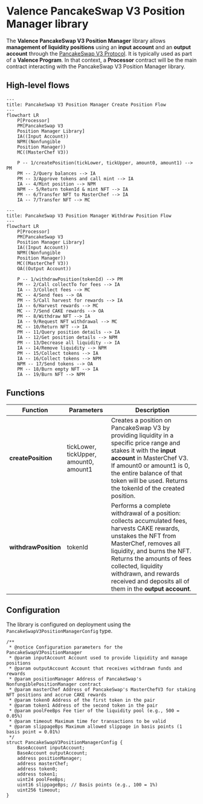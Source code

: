 # Valence PancakeSwap V3 Position Manager library

The **Valence PancakeSwap V3 Position Manager** library allows **management of liquidity positions** using an **input account** and an **output account** through the [PancakeSwap V3 Protocol](https://docs.pancakeswap.finance/earn/pancakeswap-pools). It is typically used as part of a **Valence Program**. In that context, a **Processor** contract will be the main contract interacting with the PancakeSwap V3 Position Manager library.

## High-level flows

```mermaid
---
title: PancakeSwap V3 Position Manager Create Position Flow
---
flowchart LR
    P[Processor]
    PM[PancakeSwap V3
    Position Manager Library]
    IA((Input Account))
    NPM((Nonfungible
    Position Manager))
    MC((MasterChef V3))

    P -- 1/createPosition(tickLower, tickUpper, amount0, amount1) --> PM
    PM -- 2/Query balances --> IA
    PM -- 3/Approve tokens and call mint --> IA
    IA -- 4/Mint position --> NPM
    NPM -- 5/Return tokenId & mint NFT --> IA
    PM -- 6/Transfer NFT to MasterChef --> IA
    IA -- 7/Transfer NFT --> MC
```

```mermaid
---
title: PancakeSwap V3 Position Manager Withdraw Position Flow
---
flowchart LR
    P[Processor]
    PM[PancakeSwap V3
    Position Manager Library]
    IA((Input Account))
    NPM((Nonfungible
    Position Manager))
    MC((MasterChef V3))
    OA((Output Account))

    P -- 1/withdrawPosition(tokenId) --> PM
    PM -- 2/Call collectTo for fees --> IA
    IA -- 3/Collect fees --> MC
    MC -- 4/Send fees --> OA
    PM -- 5/Call harvest for rewards --> IA
    IA -- 6/Harvest rewards --> MC
    MC -- 7/Send CAKE rewards --> OA
    PM -- 8/Withdraw NFT --> IA
    IA -- 9/Request NFT withdrawal --> MC
    MC -- 10/Return NFT --> IA
    PM -- 11/Query position details --> IA
    IA -- 12/Get position details --> NPM
    PM -- 13/Decrease all liquidity --> IA
    IA -- 14/Remove liquidity --> NPM
    PM -- 15/Collect tokens --> IA
    IA -- 16/Collect tokens --> NPM
    NPM -- 17/Send tokens --> OA
    PM -- 18/Burn empty NFT --> IA
    IA -- 19/Burn NFT --> NPM
```

## Functions

| Function             | Parameters                             | Description                                                                                                                                                                                                                                                                                                      |
| -------------------- | -------------------------------------- | ---------------------------------------------------------------------------------------------------------------------------------------------------------------------------------------------------------------------------------------------------------------------------------------------------------------- |
| **createPosition**   | tickLower, tickUpper, amount0, amount1 | Creates a position on PancakeSwap V3 by providing liquidity in a specific price range and stakes it with the **input account** in MasterChef V3. If amount0 or amount1 is 0, the entire balance of that token will be used. Returns the tokenId of the created position.                                         |
| **withdrawPosition** | tokenId                                | Performs a complete withdrawal of a position: collects accumulated fees, harvests CAKE rewards, unstakes the NFT from MasterChef, removes all liquidity, and burns the NFT. Returns the amounts of fees collected, liquidity withdrawn, and rewards received and deposits all of them in the **output account**. |

## Configuration

The library is configured on deployment using the `PancakeSwapV3PositionManagerConfig` type.

```solidity
/**
 * @notice Configuration parameters for the PancakeSwapV3PositionManager
 * @param inputAccount Account used to provide liquidity and manage positions
 * @param outputAccount Account that receives withdrawn funds and rewards
 * @param positionManager Address of PancakeSwap's NonfungiblePositionManager contract
 * @param masterChef Address of PancakeSwap's MasterChefV3 for staking NFT positions and accrue CAKE rewards
 * @param token0 Address of the first token in the pair
 * @param token1 Address of the second token in the pair
 * @param poolFeeBps Fee tier of the liquidity pool (e.g., 500 = 0.05%)
 * @param timeout Maximum time for transactions to be valid
 * @param slippageBps Maximum allowed slippage in basis points (1 basis point = 0.01%)
 */
struct PancakeSwapV3PositionManagerConfig {
    BaseAccount inputAccount;
    BaseAccount outputAccount;
    address positionManager;
    address masterChef;
    address token0;
    address token1;
    uint24 poolFeeBps;
    uint16 slippageBps; // Basis points (e.g., 100 = 1%)
    uint256 timeout;
}
```
